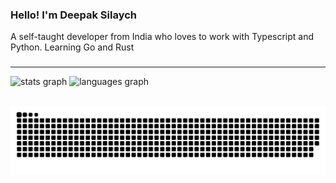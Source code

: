 ### Hello! I'm Deepak Silaych
A self-taught developer from India who loves to work with Typescript and Python. Learning Go and Rust
###

<hr


<br clear="both">

<div align="left">
  <img src="https://github-readme-stats.vercel.app/api?username=deepaksilaych&hide_title=false&hide_rank=false&show_icons=true&include_all_commits=true&count_private=true&disable_animations=false&theme=dracula&locale=en&hide_border=false" height="150" alt="stats graph"  />
  <img src="https://github-readme-stats.vercel.app/api/top-langs?username=deepaksilaych&locale=en&hide_title=false&layout=compact&card_width=320&langs_count=5&theme=dracula&hide_border=false" height="150" alt="languages graph"  />
</div>




<br clear="both">

![Snake animation](https://raw.githubusercontent.com/deepaksilaych/deepaksilaych/output/snake.svg)

###
